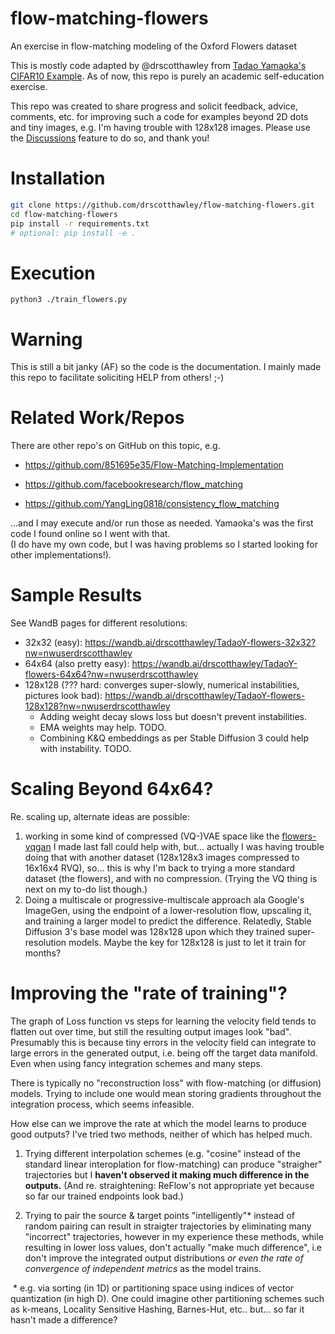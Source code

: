 # flow-matching-flowers
An exercise in flow-matching modeling of the Oxford Flowers dataset

This is mostly code adapted by @drscotthawley from [Tadao Yamaoka's CIFAR10 Example](https://tadaoyamaoka.hatenablog.com/entry/2024/10/09/232749). As of now, this repo is purely an academic self-education exercise.

This repo was created to share progress and solicit feedback, advice, comments, etc. for improving such a code for examples beyond 2D dots and tiny images, e.g. I'm having trouble with 128x128 images. Please use the [Discussions](https://github.com/drscotthawley/flow-matching-flowers/discussions) feature to do so, and thank you! 



# Installation 
```bash
git clone https://github.com/drscotthawley/flow-matching-flowers.git
cd flow-matching-flowers
pip install -r requirements.txt
# optional: pip install -e . 
```

# Execution
```
python3 ./train_flowers.py
```

# Warning
This is still  a bit janky (AF) so the code is the documentation.  I mainly made this repo to facilitate soliciting HELP from others! ;-) 


# Related Work/Repos

There are other repo's on GitHub on this topic, e.g. 

* https://github.com/851695e35/Flow-Matching-Implementation

* https://github.com/facebookresearch/flow_matching

* https://github.com/YangLing0818/consistency_flow_matching

...and I may execute and/or run those as needed. Yamaoka's was the first code I found online so I went with that.  
(I do have my own code, but I was having problems so I started looking for other implementations!). 


# Sample Results

See WandB pages for different resolutions: 

* 32x32 (easy): https://wandb.ai/drscotthawley/TadaoY-flowers-32x32?nw=nwuserdrscotthawley
* 64x64 (also pretty easy): https://wandb.ai/drscotthawley/TadaoY-flowers-64x64?nw=nwuserdrscotthawley
* 128x128 (??? hard: converges super-slowly, numerical instabilities, pictures look bad): https://wandb.ai/drscotthawley/TadaoY-flowers-128x128?nw=nwuserdrscotthawley
  * Adding weight decay slows loss but doesn't prevent instabilities.
  * EMA weights may help. TODO. 
  * Combining K&Q embeddings as per Stable Diffusion 3 could help with instability. TODO. 


# Scaling Beyond 64x64?

Re. scaling up, alternate ideas are possible:

1. working in some kind of compressed (VQ-)VAE space like the [flowers-vqgan](https://github.com/drscotthawley/vqgan-shh) I made last fall could help with, but... actually I was having trouble doing that with another dataset (128x128x3 images compressed to 16x16x4 RVQ), so... this is why I'm back to trying a more standard dataset (the flowers), and with no compression. (Trying the VQ thing is next on my to-do list though.)
2. Doing a multiscale or progressive-multiscale approach ala Google's ImageGen, using the endpoint of a lower-resolution flow, upscaling it, and training a larger model to predict the difference.  Relatedly, Stable Diffusion 3's base model was 128x128 upon which they trained super-resolution models.  Maybe the key for 128x128 is just to let it train for months? 

# Improving the "rate of training"?

The graph of Loss function vs steps for learning the velocity field tends to flatten out over time, but still the resulting output images look "bad". Presumably this is because tiny errors in the velocity field can integrate to large errors in the generated output, i.e. being off the target data manifold. Even when using fancy integration schemes and many steps. 

There is typically no "reconstruction loss" with flow-matching (or diffusion) models. Trying to include one would mean storing gradients throughout the integration process, which seems infeasible.

How else can we improve the rate at which the model learns to produce good outputs? I've tried two methods, neither of which has helped much. 

1. Trying different interpolation schemes (e.g. "cosine" instead of the standard linear interoplation for flow-matching) can produce "straigher" trajectories but I **haven't observed it making much difference in the outputs.**  (And re. straightening: ReFlow's not appropriate yet because so far our trained endpoints look bad.)

2. Trying to pair the source & target points "intelligently"* instead of random pairing can result in straigter trajectories by eliminating many "incorrect" trajectories, however in my experience these methods, while resulting in lower loss values, don't actually "make much difference", i.e don't improve the integrated output distributions *or even the rate of convergence of independent metrics* as the model trains. 

​    * e.g. via sorting (in 1D) or partitioning space using  indices of vector quantization (in high D). One could imagine other partitioning schemes such as k-means, Locality Sensitive Hashing, Barnes-Hut, etc..  but... so far it hasn't made a difference?
